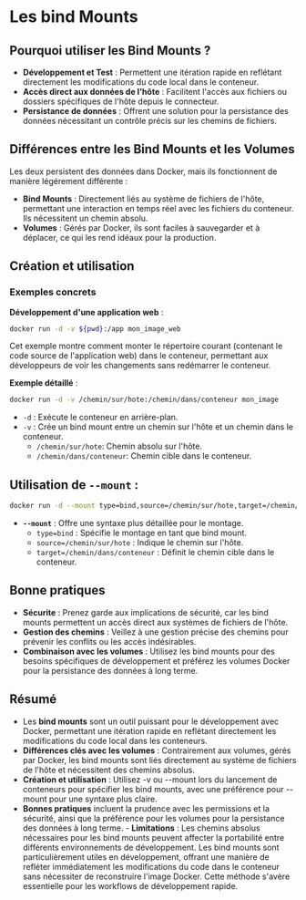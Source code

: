 # Les bind Mounts

## Pourquoi utiliser les Bind Mounts ?

- **Développement et Test** : Permettent une itération rapide en reflétant directement les modifications du code local dans le conteneur.
- **Accès direct aux données de l'hôte** : Facilitent l'accès aux fichiers ou dossiers spécifiques de l'hôte depuis le connecteur.
- **Persistance de données** : Offrent une solution pour la persistance des données nécessitant un contrôle précis sur les chemins de fichiers.

## Différences entre les Bind Mounts et les Volumes

Les deux persistent des données dans Docker, mais ils fonctionnent de manière légérement différente :

- **Bind Mounts** : Directement liés au système de fichiers de l'hôte, permettant une interaction en temps réel avec les fichiers du conteneur. Ils nécessitent un chemin absolu.
- **Volumes** : Gérés par Docker, ils sont faciles à sauvegarder et à déplacer, ce qui les rend idéaux pour la production.

## Création et utilisation

### Exemples concrets

**Développement d'une application web** :

```zsh
docker run -d -v ${pwd}:/app mon_image_web
```

Cet exemple montre comment monter le répertoire courant (contenant le code source de l'application web) dans le conteneur, permettant aux développeurs de voir les changements sans redémarrer le conteneur.

**Exemple détaillé** :

```zsh
docker run -d -v /chemin/sur/hote:/chemin/dans/conteneur mon_image
```

- `-d` : Exécute le conteneur en arrière-plan.
- `-v` : Crée un bind mount entre un chemin sur l'hôte et un chemin dans le conteneur.
  - `/chemin/sur/hote`: Chemin absolu sur l'hôte.
  - `/chemin/dans/conteneur`: Chemin cible dans le conteneur.

## Utilisation de `--mount` :

```zsh
docker run -d --mount type=bind,source=/chemin/sur/hote,target=/chemin/dans/conteneur mon_image
```

- **`--mount`** : Offre une syntaxe plus détaillée pour le montage.
  - `type=bind` : Spécifie le montage en tant que bind mount.
  - `source=/chemin/sur/hote` : Indique le chemin sur l'hôte.
  - `target=/chemin/dans/conteneur` : Définit le chemin cible dans le conteneur.

## Bonne pratiques

- **Sécurite** : Prenez garde aux implications de sécurité, car les bind mounts permettent un accès direct aux systèmes de fichiers de l'hôte.
- **Gestion des chemins** : Veillez à une gestion précise des chemins pour prévenir les conflits ou les accès indésirables.
- **Combinaison avec les volumes** : Utilisez les bind mounts pour des besoins spécifiques de développement et préférez les volumes Docker pour la persistance des données à long terme.

## Résumé

- Les **bind mounts** sont un outil puissant pour le développement avec Docker, permettant une itération rapide en reflétant directement les modifications du code local dans les conteneurs.
- **Différences clés avec les volumes** : Contrairement aux volumes, gérés par Docker, les bind mounts sont liés directement au système de fichiers de l'hôte et nécessitent des chemins absolus.
- **Création et utilisation** : Utilisez -v ou --mount lors du lancement de conteneurs pour spécifier les bind mounts, avec une préférence pour --mount pour une syntaxe plus claire.
- **Bonnes pratiques** incluent la prudence avec les permissions et la sécurité, ainsi que la préférence pour les volumes pour la persistance des données à long terme. - **Limitations** : Les chemins absolus nécessaires pour les bind mounts peuvent affecter la portabilité entre différents environnements de développement. Les bind mounts sont particulièrement utiles en développement, offrant une manière de refléter immédiatement les modifications du code dans le conteneur sans nécessiter de reconstruire l'image Docker. Cette méthode s'avère essentielle pour les workflows de développement rapide.
